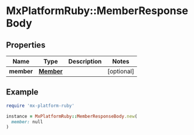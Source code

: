 # MxPlatformRuby::MemberResponseBody

## Properties

| Name | Type | Description | Notes |
| ---- | ---- | ----------- | ----- |
| **member** | [**Member**](Member.md) |  | [optional] |

## Example

```ruby
require 'mx-platform-ruby'

instance = MxPlatformRuby::MemberResponseBody.new(
  member: null
)
```

